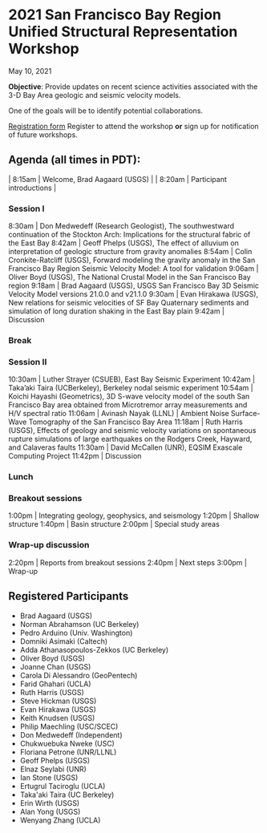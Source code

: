 # 2021 San Francisco Bay Region Unified Structural Representation Workshop

May 10, 2021

**Objective**: Provide updates on recent science activities associated
with the 3-D Bay Area geologic and seismic velocity models.

One of the goals will be to identify potential collaborations.

[Registration form](https://forms.office.com/Pages/ResponsePage.aspx?id=urWTBhhLe02TQfMvQApUlJ7tnuKbWLpOqv1ZgDmHxJVURFJDTzlWRUEyVFpYSjZIVFA5SFY1OVUxUS4u)
Register to attend the workshop **or** sign up for notification of
future workshops.


## Agenda (all times in PDT):

| 8:15am | Welcome, Brad Aagaard (USGS) |
| 8:20am | Participant introductions |

### Session I

8:30am | Don Medwedeff (Research Geologist), The southwestward continuation of the Stockton Arch: Implications for the structural fabric of the East Bay
8:42am | Geoff Phelps (USGS), The effect of alluvium on interpretation of geologic structure from gravity anomalies
8:54am | Colin Cronkite-Ratcliff (USGS), Forward modeling the gravity anomaly in the San Francisco Bay Region Seismic Velocity Model: A tool for validation
9:06am | Oliver Boyd (USGS), The National Crustal Model in the San Francisco Bay region
9:18am | Brad Aagaard (USGS), USGS San Francisco Bay 3D Seismic Velocity Model versions 21.0.0 and v21.1.0
9:30am | Evan Hirakawa (USGS), New relations for seismic velocities of SF Bay Quaternary sediments and simulation of long duration shaking in the East Bay plain
9:42am | Discussion

### Break

### Session II

10:30am | Luther Strayer (CSUEB), East Bay Seismic Experiment
10:42am | Taka’aki Taira (UCBerkeley), Berkeley nodal seismic experiment
10:54am | Koichi Hayashi (Geometrics), 3D S-wave velocity model of the south San Francisco Bay area obtained from Microtremor array measurements and H/V spectral ratio
11:06am | Avinash Nayak (LLNL) | Ambient Noise Surface-Wave Tomography of the San Francisco Bay Area
11:18am | Ruth Harris (USGS), Effects of geology and seismic velocity variations on spontaneous rupture simulations of large earthquakes on the Rodgers Creek, Hayward, and Calaveras faults
11:30am | David McCallen (UNR), EQSIM Exascale Computing Project
11:42pm | Discussion

### Lunch

### Breakout sessions

1:00pm | Integrating geology, geophysics, and seismology
1:20pm | Shallow structure
1:40pm | Basin structure
2:00pm | Special study areas

### Wrap-up discussion

2:20pm | Reports from breakout sessions
2:40pm | Next steps
3:00pm | Wrap-up


## Registered Participants

* Brad Aagaard (USGS)
* Norman Abrahamson	(UC Berkeley)
* Pedro Arduino (Univ. Washington)
* Domniki Asimaki (Caltech)
* Adda Athanasopoulos-Zekkos (UC Berkeley)
* Oliver Boyd (USGS)
* Joanne Chan (USGS)
* Carola Di Alessandro (GeoPentech)
* Farid Ghahari (UCLA)
* Ruth Harris (USGS)
* Steve Hickman (USGS)
* Evan Hirakawa (USGS)
* Keith Knudsen (USGS)
* Philip Maechling (USC/SCEC)
* Don Medwedeff (Independent)
* Chukwuebuka Nweke (USC)
* Floriana Petrone (UNR/LLNL)
* Geoff Phelps (USGS)
* Elnaz Seylabi (UNR)
* Ian Stone (USGS)
* Ertugrul Taciroglu (UCLA)
* Taka'aki Taira (UC Berkeley)
* Erin Wirth (USGS)
* Alan Yong (USGS)
* Wenyang Zhang (UCLA)
